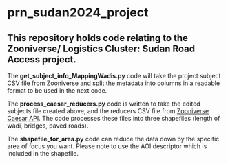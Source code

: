 # prn_sudan2024_project
## This repository holds code relating to the Zooniverse/ Logistics Cluster: Sudan Road Access project.

The **get_subject_info_MappingWadis.py** code will take the project subject CSV file from Zooniverse and split the metadata into columns in a readable format to be used in the next code. 

The **process_caesar_reducers.py** code is written to take the edited subjects file created above, and the reducers CSV file from [Zooniverse Caesar API](https://caesar.zooniverse.org). The code processes these files into three shapefiles (length of wadi, bridges, paved roads).

The **shapefile_for_area.py** code can reduce the data down by the specific area of focus you want. Please note to use the AOI descriptor which is included in the shapefile. 

